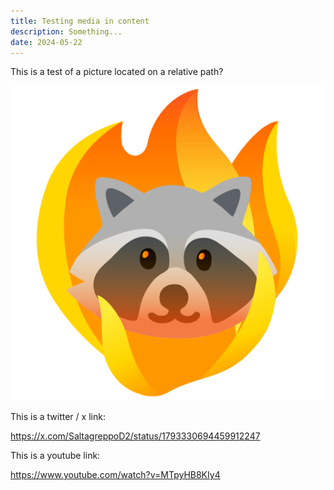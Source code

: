```yaml
---
title: Testing media in content
description: Something...
date: 2024-05-22
---
```


This is a test of a picture located on a relative path?

![Flaming skull icon](./img/trash_panda.png)

This is a twitter / x link:

https://x.com/SaltagreppoD2/status/1793330694459912247

This is a youtube link:

https://www.youtube.com/watch?v=MTpyHB8KIy4
